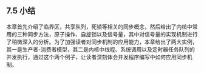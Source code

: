 ## 7.5 小结

本章首先介绍了临界区，共享队列，死锁等相关的同步概念，然后给出了内核中常用的三种同步方法，原子操作、自旋锁以及信号量，其中对信号量的实现机制进行了稍微深入的分析。为了加强读者对同步机制的应用能力，本章给出了两大实例，其一是生产者-消费者模型，其二是内核中线程、系统调用以及定时器任务队列的并发执行，通过这个两个例子，让读者深刻体会并发程序编写中如何应用同步机制。